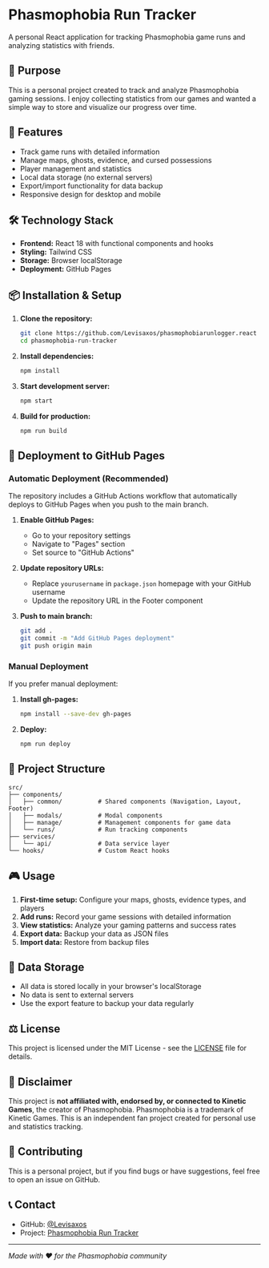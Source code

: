 # Phasmophobia Run Tracker

A personal React application for tracking Phasmophobia game runs and analyzing statistics with friends.

## 🎯 Purpose

This is a personal project created to track and analyze Phasmophobia gaming sessions. I enjoy collecting statistics from our games and wanted a simple way to store and visualize our progress over time.

## 🚀 Features

- Track game runs with detailed information
- Manage maps, ghosts, evidence, and cursed possessions
- Player management and statistics
- Local data storage (no external servers)
- Export/import functionality for data backup
- Responsive design for desktop and mobile

## 🛠️ Technology Stack

- **Frontend:** React 18 with functional components and hooks
- **Styling:** Tailwind CSS
- **Storage:** Browser localStorage
- **Deployment:** GitHub Pages

## 📦 Installation & Setup

1. **Clone the repository:**
   ```bash
   git clone https://github.com/Levisaxos/phasmophobiarunlogger.react
   cd phasmophobia-run-tracker
   ```

2. **Install dependencies:**
   ```bash
   npm install
   ```

3. **Start development server:**
   ```bash
   npm start
   ```

4. **Build for production:**
   ```bash
   npm run build
   ```

## 🚀 Deployment to GitHub Pages

### Automatic Deployment (Recommended)

The repository includes a GitHub Actions workflow that automatically deploys to GitHub Pages when you push to the main branch.

1. **Enable GitHub Pages:**
   - Go to your repository settings
   - Navigate to "Pages" section
   - Set source to "GitHub Actions"

2. **Update repository URLs:**
   - Replace `yourusername` in `package.json` homepage with your GitHub username
   - Update the repository URL in the Footer component

3. **Push to main branch:**
   ```bash
   git add .
   git commit -m "Add GitHub Pages deployment"
   git push origin main
   ```

### Manual Deployment

If you prefer manual deployment:

1. **Install gh-pages:**
   ```bash
   npm install --save-dev gh-pages
   ```

2. **Deploy:**
   ```bash
   npm run deploy
   ```

## 📁 Project Structure

```
src/
├── components/
│   ├── common/          # Shared components (Navigation, Layout, Footer)
│   ├── modals/          # Modal components
│   ├── manage/          # Management components for game data
│   └── runs/            # Run tracking components
├── services/
│   └── api/             # Data service layer
└── hooks/               # Custom React hooks
```

## 🎮 Usage

1. **First-time setup:** Configure your maps, ghosts, evidence types, and players
2. **Add runs:** Record your game sessions with detailed information
3. **View statistics:** Analyze your gaming patterns and success rates
4. **Export data:** Backup your data as JSON files
5. **Import data:** Restore from backup files

## 📄 Data Storage

- All data is stored locally in your browser's localStorage
- No data is sent to external servers
- Use the export feature to backup your data regularly

## ⚖️ License

This project is licensed under the MIT License - see the [LICENSE](https://opensource.org/licenses/MIT) file for details.

## 🚨 Disclaimer

This project is **not affiliated with, endorsed by, or connected to Kinetic Games**, the creator of Phasmophobia. Phasmophobia is a trademark of Kinetic Games. This is an independent fan project created for personal use and statistics tracking.

## 🤝 Contributing

This is a personal project, but if you find bugs or have suggestions, feel free to open an issue on GitHub.

## 📞 Contact

- GitHub: [@Levisaxos](https://github.com/Levisaxos)
- Project: [Phasmophobia Run Tracker](https://github.com/Levisaxos/phasmophobiarunlogger.react)

---

*Made with ❤️ for the Phasmophobia community*